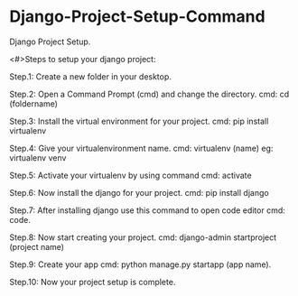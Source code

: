# Django-Project-Setup-Command
Django Project Setup.

<#>Steps to setup your django project:

Step.1: Create a new folder in your desktop.

Step.2: Open a Command Prompt (cmd) and change the directory.
        cmd: cd (foldername)

Step.3: Install the virtual environment for your project.
	cmd: pip install virtualenv

Step.4: Give your virtualenvironment name.
        cmd: virtualenv (name)
	eg:  virtualenv venv

Step.5: Activate your virtualenv by using command
	cmd: activate

Step.6: Now install the django for your project.
	cmd: pip install django

Step.7: After installing django use this command to open code editor
	cmd: code.

Step.8: Now start creating your project.
	cmd: django-admin startproject (project name)

Step.9: Create your app
	cmd: python manage.py startapp (app name).

Step.10: Now your project setup is complete.
